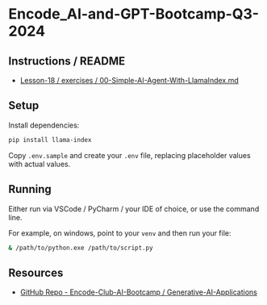 # Encode_AI-and-GPT-Bootcamp-Q3-2024


## Instructions / README
* [Lesson-18 / exercises / 00-Simple-AI-Agent-With-LlamaIndex.md](https://github.com/Encode-Club-AI-Bootcamp/Generative-AI-Applications/tree/main/Lesson-18/exercises/00-Simple-AI-Agent-With-LlamaIndex.md)

## Setup

Install dependencies:

```bash
pip install llama-index
```

Copy `.env.sample` and create your `.env` file, replacing placeholder values with actual values.

## Running
Either run via VSCode / PyCharm / your IDE of choice, or use the command line.

For example, on windows, point to your `venv` and then run your file:

```bash
& /path/to/python.exe /path/to/script.py
```

## Resources
* [GitHub Repo - Encode-Club-AI-Bootcamp / Generative-AI-Applications](https://github.com/Encode-Club-AI-Bootcamp/Generative-AI-Applications)